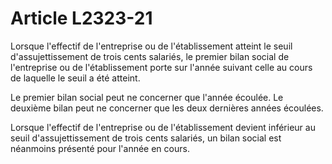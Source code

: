 # Article L2323-21

Lorsque l'effectif de l'entreprise ou de l'établissement atteint le seuil d'assujettissement de trois cents salariés, le premier bilan social de l'entreprise ou de l'établissement porte sur l'année suivant celle au cours de laquelle le seuil a été atteint.

Le premier bilan social peut ne concerner que l'année écoulée. Le deuxième bilan peut ne concerner que les deux dernières années écoulées.

Lorsque l'effectif de l'entreprise ou de l'établissement devient inférieur au seuil d'assujettissement de trois cents salariés, un bilan social est néanmoins présenté pour l'année en cours.